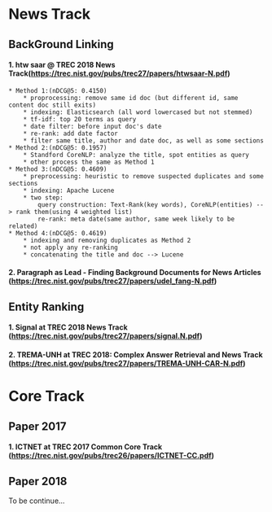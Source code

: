 News Track
=====================
## BackGround Linking
#### 1. htw saar @ TREC 2018 News Track(https://trec.nist.gov/pubs/trec27/papers/htwsaar-N.pdf) 
	* Method 1:(nDCG@5: 0.4150) 
		* proprocessing: remove same id doc (but different id, same content doc still exits)
		* indexing: Elasticsearch (all word lowercased but not stemmed)
		* tf-idf: top 20 terms as query
		* date filter: before input doc's date 
		* re-rank: add date factor
		* filter same title, author and date doc, as well as some sections
	* Method 2:(nDCG@5: 0.1957) 
		* Standford CoreNLP: analyze the title, spot entities as query
		* other process the same as Method 1
	* Method 3:(nDCG@5: 0.4609) 
		* preprocessing: heuristic to remove suspected duplicates and some sections
		* indexing: Apache Lucene
		* two step:
			query construction: Text-Rank(key words), CoreNLP(entities) --> rank them(using 4 weighted list)
			re-rank: meta date(same author, same week likely to be related)
	* Method 4:(nDCG@5: 0.4619) 
		* indexing and removing duplicates as Method 2
		* not apply any re-ranking
		* concatenating the title and doc --> Lucene


#### 2. Paragraph as Lead - Finding Background Documents for News Articles (https://trec.nist.gov/pubs/trec27/papers/udel_fang-N.pdf)




## Entity Ranking
#### 1. Signal at TREC 2018 News Track (https://trec.nist.gov/pubs/trec27/papers/signal.N.pdf)

#### 2. TREMA-UNH at TREC 2018: Complex Answer Retrieval and News Track (https://trec.nist.gov/pubs/trec27/papers/TREMA-UNH-CAR-N.pdf)




Core Track
=====================
## Paper 2017
#### 1. ICTNET at TREC 2017 Common Core Track (https://trec.nist.gov/pubs/trec26/papers/ICTNET-CC.pdf)

## Paper 2018
To be continue...

